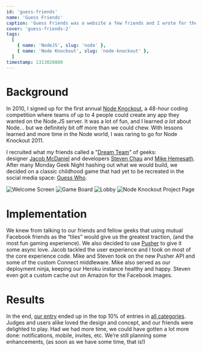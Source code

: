 ```yaml
---
id: 'guess-friends'
name: 'Guess Friends'
caption: 'Guess Friends was a website a few friends and I wrote for the first Node Knockout.'
cover: 'guess-friends-2'
tags:
  [
    { name: 'NodeJS', slug: 'node' },
    { name: 'Node Knockout', slug: 'node-knockout' },
  ]
timestamp: 1313020800
---
```


# Background

In 2010, I signed up for the first annual [Node
Knockout](http://www.nodeknockout.com/), a 48-hour coding competition where
teams of up to 4 people could create any app they wanted on the Node.JS server.
It was a lot of fun, and I learned *a lot* about Node… but we definitely bit off
more than we could chew. With lessons learned and more time in the Node world, I
was raring to go for Node Knockout 2011.

I recruited what my friends called a "[Dream
Team](http://www.twitter.com/clintandrewhall/status/107130172192473088)" of
geeks: designer [Jacob McDaniel](http://www.twitter.com/designbyjm) and
developers [Steven Chau](http://www.twitter.com/whereisciao) and [Mike
Hemesath](http://www.twitter.com/codegrappler). After many Monday Geek Night
hashing out what we would build, we decided on a classic childhood game that had
yet to be recreated in the social media space: [Guess
Who](http://www.hasbro.com/games/en_US/guess-who/).

![Welcome Screen](/images/portfolio/guess-friends-1.jpg)
![Game Board](/images/portfolio/guess-friends-2.jpg)
![Lobby](/images/portfolio/guess-friends-3.jpg)
![Node Knockout Project Page](/images/portfolio/guess-friends-4.jpg)

# Implementation

We knew from talking to our friends and fellow geeks that using mutual Facebook
friends as the “tiles” would give us the greatest traction, (and the most fun
gaming experience). We also decided to use [Pusher](http://www.pusher.com/) to
give it some async love. Jacob tackled the user experience and I took on most of
the core experience code. Mike and Steven took on the new Pusher API and some of
the custom Connect middleware. Mike also served as our deployment ninja, keeping
our Heroku instance healthy and happy. Steven even got a custom cache out on
Amazon for the Facebook images.

# Results

In the end, [our entry](http://nodeknockout.com/teams/kansas-city-geek-nig)
ended up in the top 10% of entries in [all
categories](http://nodeknockout.com/entries). Judges and users alike loved the
design and concept, and our friends were delighted to play. Had we had more
time, we could have gotten a lot more done: notifications, mobile, invites, etc.
We’re still planning some enhancements, (as soon as we have some time, that is!)
